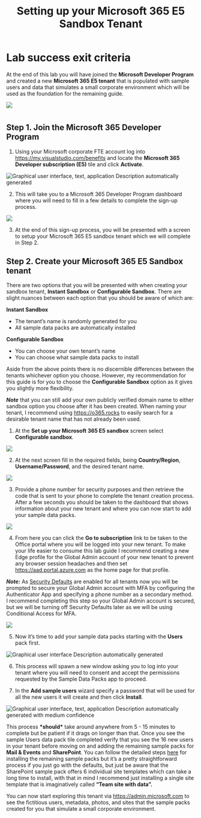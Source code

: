 ﻿---
id: setupm365
title: Setting up your Microsoft 365 E5 Sandbox Tenant 
sidebar_label: M365 Developer Tenant
slug: /setupm365
---

# Lab success exit criteria
At the end of this lab you will have joined the **Microsoft Developer Program** and created a new **Microsoft 365 E5 tenant** that is populated with sample users and data that simulates a small corporate environment which will be used as the foundation for the remaining guide.


![](img/setupm365.001.png)
#
## Step 1. Join the Microsoft 365 Developer Program
1. Using your Microsoft corporate FTE account log into <https://my.visualstudio.com/benefits> and locate the **Microsoft 365 Developer subscription (E5)** tile and click **Activate**. 

![Graphical user interface, text, application Description automatically generated](img/setupm365.002.png)

2. This will take you to a Microsoft 365 Developer Program dashboard where you will need to fill in a few details to complete the sign-up process. 

![](img/setupm365.003.png) 

3. At the end of this sign-up process, you will be presented with a screen to setup your Microsoft 365 E5 sandbox tenant which we will complete in Step 2.
## Step 2. Create your Microsoft 365 E5 Sandbox tenant
There are two options that you will be presented with when creating your sandbox tenant, **Instant Sandbox** or **Configurable Sandbox**. There are slight nuances between each option that you should be aware of which are:

**Instant Sandbox**
- The tenant’s name is randomly generated for you
- All sample data packs are automatically installed

**Configurable Sandbox**
- You can choose your own tenant’s name
- You can choose what sample data packs to install

Aside from the above points there is no discernible differences between the tenants whichever option you choose. However, my recommendation for this guide is for you to choose the **Configurable Sandbox** option as it gives you slightly more flexibility.

***Note*** that you can still add your own publicly verified domain name to either sandbox option you choose after it has been created. When naming your tenant, I recommend using <https://o365.rocks> to easily search for a desirable tenant name that has not already been used.

1. At the **Set up your Microsoft 365 E5 sandbox** screen select **Configurable sandbox**.

![](img/setupm365.004.png)

2. At the next screen fill in the required fields, being **Country/Region**, **Username/Password**, and the desired tenant name.

![](img/setupm365.005.png)

3. Provide a phone number for security purposes and then retrieve the code that is sent to your phone to complete the tenant creation process. After a few seconds you should be taken to the dashboard that shows information about your new tenant and where you can now start to add your sample data packs.


![](img/setupm365.006.png)

4. From here you can click the **Go to subscription** link to be taken to the Office portal where you will be logged into your new tenant. To make your life easier to consume this lab guide I recommend creating a new Edge profile for the Global Admin account of your new tenant to prevent any browser session headaches and then set <https://aad.portal.azure.com> as the home page for that profile. 

***Note:*** As [Security Defaults](https://docs.microsoft.com/en-us/azure/active-directory/fundamentals/concept-fundamentals-security-defaults) are enabled for all tenants now you will be prompted to secure your Global Admin account with MFA by configuring the Authenticator App and specifying a phone number as a secondary method. I recommend completing this step so your Global Admin account is secured, but we will be turning off Security Defaults later as we will be using Conditional Access for MFA.

![](img/setupm365.007.png)

5. Now it’s time to add your sample data packs starting with the **Users** pack first.

![Graphical user interface Description automatically generated](img/setupm365.008.png)


6. This process will spawn a new window asking you to log into your tenant where you will need to consent and accept the permissions requested by the Sample Data Packs app to proceed.

1. In the **Add sample users** wizard specify a password that will be used for all the new users it will create and then click **Install**. 


![Graphical user interface, text, application Description automatically generated with medium confidence](img/setupm365.009.png)

This process **\*should\*** take around anywhere from 5 - 15 minutes to complete but be patient if it drags on longer than that. Once you see the sample Users data pack tile completed verify that you see the 16 new users in your tenant before moving on and adding the remaining sample packs for **Mail & Events** and **SharePoint**. You can follow the detailed steps [here](https://docs.microsoft.com/en-us/office/developer-program/install-sample-packs) for installing the remaining sample packs but it’s a pretty straightforward process if you just go with the defaults, but just be aware that the SharePoint sample pack offers 6 individual site templates which can take a long time to install, with that in mind I recommend just installing a single site template that is imaginatively called **“Team site with data”.**

You can now start exploring this tenant via <https://admin.microsoft.com> to see the fictitious users, metadata, photos, and sites that the sample packs created for you that simulate a small corporate environment.
